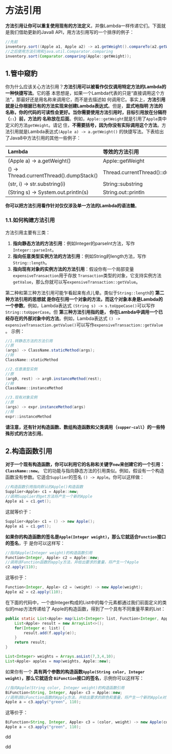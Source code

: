 方法引用
================================================================================
**方法引用让你可以重复使用现有的方法定义**，并像Lambda一样传递它们。下面就是我们借助更新的Java8
API，用方法引用写的一个排序的例子：
```java
//先前
inventory.sort((Apple a1, Apple a2) -> a1.getWeight().compareTo(a2.getWeight()));
//之后使用方法引用和java.util.Comparator.comparing
inventory.sort(Comparator.comparing(Apple::getWeight));
```

## 1.管中窥豹
你为什么应该关心方法引用？**方法引用可以被看作仅仅调用特定方法的Lambda的一种快捷写法**。它的基
本思想是，如果一个Lambda代表的只是“直接调用这个方法”，那最好还是用名称来调用它，而不是去描述如
何调用它。事实上，**方法引用就是让你根据已有的方法实现来创建Lambda表达式**。但是，**显式地指明
方法的名称，你的代码的可读性会更好。当你需要使用方法引用时，目标引用放在分隔符（`::`）前，方法的
名称放在后面**。例如，`Apple::getWeight`就是引用了`Apple`类中定义的方法`getWeight`。请记
住，**不需要括号，因为你没有实际调用这个方法**。方法引用就是Lambda表达式`(Apple a) -> a.getWeight()`
的快捷写法。下表给出了Java8中方法引用的其他一些例子：

| Lambda | 等效的方法引用 |
| :------------- | :------------- |
| (Apple a) -> a.getWeight() | Apple::getWeight |
| () -> Thread.currentThread().dumpStack() | Thread.currentThread()::dumpStack |
| (str, i) -> str.substring(i) | String::substring |
| (String s) -> System.out.println(s) | String.out::println |

**你可以把方法引用看作针对仅仅涉及单一方法的Lambda的语法糖**。

### 1.1.如何构建方法引用
方法引用主要有三类：
1. **指向静态方法的方法引用**：例如Integer的parseInt方法，写作`Integer::parseInt`。
2. **指向任意类型实例方法的方法引用**：例如String的length方法，写作`String::length`。
3. **指向现有对象的实例方法的方法引用**：假设你有一个局部变量`expensiveTransaction`用于存放
`Transaction`类型的对象，它支持实例方法`getValue`，那么你就可以写`expensiveTransaction::getValue`。

第二种和第三种方法引用可能乍看起来有点儿晕。类似于`String::length`的 **第二种方法引用的思想就
是你在引用一个对象的方法，而这个对象本身是Lambda的一个参数**。例如，Lambda表达式
`(String s) -> s.toUppeCase()`可以写作`String::toUpperCase`。但 **第三种方法引用指的是，
你在Lambda中调用一个已经存在的外部对象中的方法**。例如，Lambda表达式
`() -> expensiveTransaction.getValue()`可以写作`expensiveTransaction::getValue` 。
示例：
```java
//1.转静态方法的方法引用
//原
(args) -> ClassName.staticMethod(args);
//转
ClassName::staticMethod

//2.任意类型实例
//原
(arg0, rest) -> arg0.instanceMethod(rest);
//转
ClassName::instanceMethod

//3.现有对象实例
//原
(args) -> expr.instanceMethod(args)
//转
expr::instanceMethod
```
**请注意，还有针对构造函数、数组构造函数和父类调用（`supper-call`）的一些特殊形式的方法引用**。

## 2.构造函数引用
**对于一个现有构造函数，你可以利用它的名称和关键字`new`来创建它的一个引用：`ClassName::new`**。
它的功能与指向静态方法的引用类似。例如，假设有一个构造函数没有参数。它适合`Supplier`的签名
`() -> Apple`。你可以这样做：
```java
//构造函数引用指向默认的Apple()构造函数
Supplier<Apple> c1 = Apple::new;
//调用Supplier的get方法将产生一个新的Apple
Apple a1 = c1.get();
```
这就等价于：
```java
Supplier<Apple> c1 = () -> new Apple();
Apple a1 = c1.get();
```
**如果你的构造函数的签名是`Apple(Integer weight)`，那么它就适合`Function`接口的签名**，于
是你可以这样写：
```java
//指向Apple(Integer weight)的构造函数引用
Function<Integer, Apple> c2 = Apple::new;
//调用该Function函数的apply方法，并给出要求的重量，将产生一个Apple
c2.apply(110);
```
这等价于：
```java
Function<Integer, Apple> c2 = (weight) -> new Apple(weight);
Apple a2 = c2.apply(110);
```
在下面的代码中，一个由Integer构成的List中的每个元素都通过我们前面定义的类似的map方法传递给了
Apple的构造函数，得到了一个具有不同重量苹果的List：
```java
public static List<Apple> map(List<Integer> list, Function<Integer, Apple> f) {
    List<Apple> result = new ArrayList<>();
    for(Integer e: list) {
        result.add(f.apply(e));
    }
    return result;
}

List<Integer> weights = Arrays.asList(7,3,4,10);
List<Apple> apples = map(weights, Apple::new);
```
如果你有一个 **具有两个参数的构造函数`Apple(String color, Integer weight)`，那么它就适合
`BiFunction`接口的签名**，示例你可以这样写：
```java
//指向Apple(String color, Integer weight)的构造函数引用
BiFunction<String, Integer, Apple> c3 = Apple::new;
//调用该BiFunction函数的Apply方法，并给出要求的颜色和重量，将产生一个新的Apple对象
Apple a = c3.apply("green", 110);
```
这等价于：
```java
BiFunction<String, Integer, Apple> c3 = (color, weight) -> new Apple(color, weight);
Apple a = c3.apply("green", 110);
```

























dd









































dd
